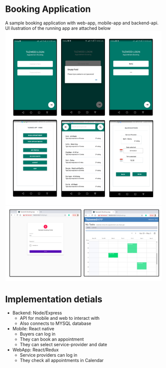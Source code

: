 # Booking Application
A sample booking application with web-app, mobile-app and backend-api. UI ilustration of the running app are attached below
![alt text](https://raw.githubusercontent.com/safwan-moha/booking-application/master/docs/Mobile-app.jpg "Mobile View")
![alt text](https://raw.githubusercontent.com/safwan-moha/booking-application/master/docs/Web-app.jpg "Web View")


# Implementation detials
- Backend: Node/Express
    - API for mobile and web to interact with
    - Also connects to MYSQL database
- Mobile: React native
    - Buyers can log in
    - They can book an appointment
    - They can select service-provider and date
- WebApp: React/Redux
    - Service providers can log in
    - They check all appointments in Calendar
